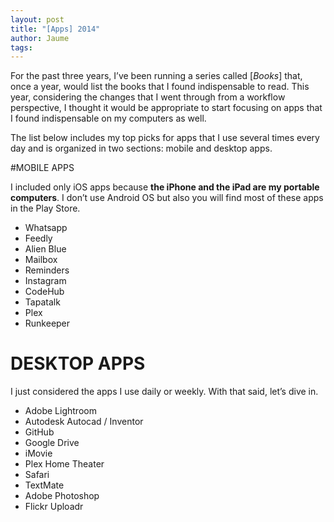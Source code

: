 ```yaml
---
layout: post
title: "[Apps] 2014"
author: Jaume
tags:
---
```


For the past three years, I’ve been running a series called [*Books*] that, once a year, would list the books that I found indispensable to read. This year, considering the changes that I went through from a workflow perspective, I thought it would be appropriate to start focusing on apps that I found indispensable on my computers as well.

The list below includes my top picks for apps that I use several times every day and is organized in two sections: mobile and desktop apps.

#MOBILE APPS

I included only iOS apps because **the iPhone and the iPad are my portable computers**. I don’t use Android OS but also you will find most of these apps in the Play Store.

- Whatsapp
- Feedly
- Alien Blue
- Mailbox
- Reminders
- Instagram
- CodeHub
- Tapatalk
- Plex
- Runkeeper

# DESKTOP APPS

I just considered the apps I use daily or weekly. With that said, let’s dive in.

- Adobe Lightroom
- Autodesk Autocad / Inventor
- GitHub
- Google Drive
- iMovie
- Plex Home Theater
- Safari
- TextMate
- Adobe Photoshop
- Flickr Uploadr

